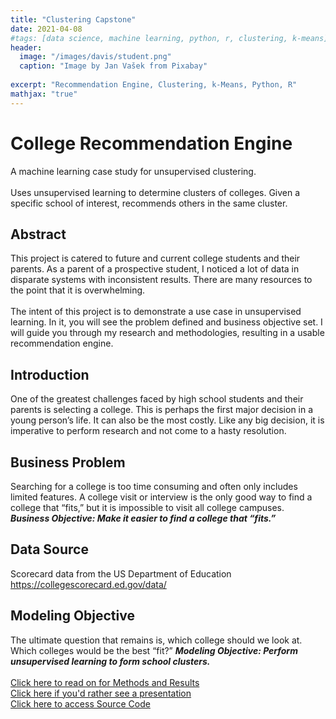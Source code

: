 ```yaml
---
title: "Clustering Capstone"
date: 2021-04-08
#tags: [data science, machine learning, python, r, clustering, k-means]
header:
  image: "/images/davis/student.png"
  caption: "Image by Jan Vašek from Pixabay"
  
excerpt: "Recommendation Engine, Clustering, k-Means, Python, R"
mathjax: "true"
---
```


# College Recommendation Engine
A machine learning case study for unsupervised clustering.
<br>
<br>
Uses unsupervised learning to determine clusters of colleges. Given a specific school of interest, recommends others in the same cluster.
<br>
## Abstract
This project is catered to future and current college students and their parents.  As a parent of a prospective student, I noticed a lot of data in disparate systems with inconsistent results.  There are many resources to the point that it is overwhelming.
<br>
<br>
The intent of this project is to demonstrate a use case in unsupervised learning.  In it, you will see the problem defined and business objective set.  I will guide you through my research and methodologies, resulting in a usable recommendation engine.

## Introduction
One of the greatest challenges faced by high school students and their parents is selecting a college.  This is perhaps the first major decision in a young person’s life.  It can also be the most costly.  Like any big decision, it is imperative to perform research and not come to a hasty resolution.

## Business Problem
Searching for a college is too time consuming and often only includes limited features.  A college visit or interview is the only good way to find a college that “fits,” but it is impossible to visit all college campuses.
***Business Objective: Make it easier to find a college that “fits.”***

## Data Source
Scorecard data from the US Department of Education 
https://collegescorecard.ed.gov/data/

## Modeling Objective
The ultimate question that remains is, which college should we look at.  Which colleges would be the best “fit?” 
***Modeling Objective: Perform unsupervised learning to form school clusters.***
<br>
<br>
<a href="https://github.com/amodavis/College_Recommendation_Engine/blob/main/College_Recommender_Paper.pdf">Click here to read on for Methods and Results</a>
<br>
<a href="https://youtu.be/cNNEdUAvGZc">Click here if you'd rather see a presentation</a>
<br>
<a href="https://github.com/amodavis/College_Recommendation_Engine">Click here to access Source Code</a>

